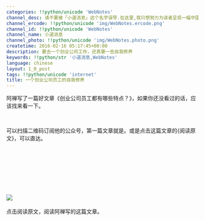 ```yaml
---
categories: !!python/unicode 'WebNotes'
channel_desc: 请不要被「小道消息」这个名字误导.在这里,我只想努力为读者呈现一幅中国互联网的清明上河图.
channel_ercode: !!python/unicode 'img/WebNotes.ercode.png'
channel_id: !!python/unicode 'WebNotes'
channel_name: 小道消息
channel_photo: !!python/unicode 'img/WebNotes.photo.png'
createtime: 2016-02-16 05:17:45+00:00
description: 要去一个创业公司工作，还真要一些自我修养
keywords: !!python/str '小道消息,WebNotes'
language: chinese
layout: 1_0_post
tags: !!python/unicode 'internet'
title: 一个创业公司员工的自我修养
---
```

<div class="rich_media_content" id="js_content">
<p>
         阿禅写了一篇好文章《创业公司员工都有哪些特点？》，如果你还没看过的话，应该找来看一下。
        </p>
<p>
<br/>
</p>
<p>
         可以扫描二维码订阅他的公众号，第一篇文章就是。或是点击这篇文章的{阅读原文}，可以直达。
        </p>
<h2>
<br/>
</h2>
<h2>
<br/>
</h2>
<h2>
<img data-ratio="1" data-s="300,640" data-src="" data-type="jpeg" data-w="430" src="{{ '/img/ow5rEn8QGlF32uFdmXKd5wZJNAMqOhxvnibRicySic7CyyGaGpwKibxM8bAibNkuuj0y8XjZxcmEW5pgkS2ibfoGJ6gw.jpeg' | prepend: site.img | replace: '//','/' }}" style="font-size: 16px;"/>
</h2>
<p>
         点击阅读原文，阅读阿禅写的这篇文章。
        </p>
</div>